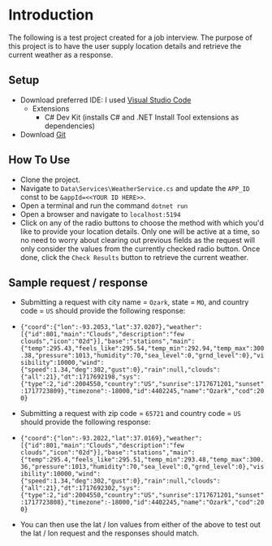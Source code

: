 # Introduction
The following is a test project created for a job interview.  The purpose of this project is to have the user supply location details and retrieve the current weather as a response.

## Setup
- Download preferred IDE: I used [Visual Studio Code](https://code.visualstudio.com/download)
    - Extensions
        - C# Dev Kit (installs C# and .NET Install Tool extensions as dependencies)
- Download [Git](https://git-scm.com/book/en/v2/Getting-Started-Installing-Git)

## How To Use
- Clone the project.
- Navigate to `Data\Services\WeatherService.cs` and update the `APP_ID` const to be `&appId=<<YOUR ID HERE>>`.
- Open a terminal and run the command `dotnet run`
- Open a browser and navigate to `localhost:5194`
- Click on any of the radio buttons to choose the method with which you'd like to provide your location details.  Only one will be active at a time, so no need to worry about clearing out previous fields as the request will only consider the values from the currently checked radio button.  Once done, click the `Check Results` button to retrieve the current weather.

## Sample request / response
- Submitting a request with city name = `Ozark`, state = `MO`, and country code = `US` should provide the following response:
- ```{"coord":{"lon":-93.2053,"lat":37.0207},"weather":[{"id":801,"main":"Clouds","description":"few clouds","icon":"02d"}],"base":"stations","main":{"temp":295.43,"feels_like":295.54,"temp_min":292.94,"temp_max":300.38,"pressure":1013,"humidity":70,"sea_level":0,"grnd_level":0},"visibility":10000,"wind":{"speed":1.34,"deg":302,"gust":0},"rain":null,"clouds":{"all":21},"dt":1717692198,"sys":{"type":2,"id":2004550,"country":"US","sunrise":1717671201,"sunset":1717723809},"timezone":-18000,"id":4402245,"name":"Ozark","cod":200}```

- Submitting a request with zip code = `65721` and country code = `US` should provide the following response:
- ```{"coord":{"lon":-93.2022,"lat":37.0169},"weather":[{"id":801,"main":"Clouds","description":"few clouds","icon":"02d"}],"base":"stations","main":{"temp":295.4,"feels_like":295.51,"temp_min":293.48,"temp_max":300.36,"pressure":1013,"humidity":70,"sea_level":0,"grnd_level":0},"visibility":10000,"wind":{"speed":1.34,"deg":302,"gust":0},"rain":null,"clouds":{"all":21},"dt":1717692302,"sys":{"type":2,"id":2004550,"country":"US","sunrise":1717671201,"sunset":1717723808},"timezone":-18000,"id":4402245,"name":"Ozark","cod":200}```

- You can then use the lat / lon values from either of the above to test out the lat / lon request and the responses should match.